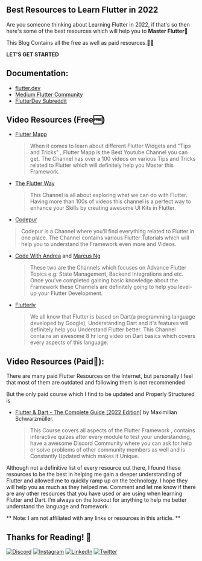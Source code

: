 ## Best Resources to Learn Flutter in 2022

Are you someone thinking about Learning Flutter in 2022, if that's so then here's some of  the best resources which will help you to **Master Flutter**🥳

This Blog Contains all the free as well as paid resources.🤘🔥

**LET'S GET STARTED**

## Documentation:
  

- [flutter.dev](https://flutter.dev/learn)
- [Medium Flutter Community](https://medium.com/flutter-community)
- [FlutterDev Subreddit](https://www.reddit.com/r/FlutterDev/)

## Video Resources (Free🆓)

- [Flutter Mapp](https://www.youtube.com/c/FlutterMapp)
  > When it comes to learn about different Flutter Widgets and "Tips and Tricks" , Flutter Mapp is the Best Youtube Channel you can get. The Channel has over a 100 videos on various Tips and Tricks related to Flutter which will definitely help you Master this Framework.

- [The Flutter Way](https://www.youtube.com/c/TheFlutterWay/)
  > This Channel is all about exploring what we can do with Flutter. Having more than 100s of videos this channel is  a perfect way to enhance your Skills by creating awesome UI Kits in Flutter.

-  [Codepur](https://www.youtube.com/channel/UCFTM1FGjZSkoSPDZgtbp7hA)
  > Codepur is a Channel where you'll find everything related to Flutter in one place. The Channel contains various Flutter Tutorials which will help you to understand the Framework even more and Videos.

- [Code With Andrea](https://www.youtube.com/c/CodeWithAndrea/) and [Marcus Ng](https://www.youtube.com/c/MarcusNg)
  > These two are the Channels which focuses on Advance Flutter Topics e.g: State Management, Backend Integrations and etc.
Once you've completed gaining basic knowledge about the Framework these Channels are definitely going to help you level-up your Flutter Development.

- [Flutterly](https://www.youtube.com/c/Flutterly)
  > We all know that Flutter is based on Dart(a programming language developed by Google), Understanding Dart and it's features will definitely help you Understand Flutter better. This Channel contains an awesome 8 hr long video on Dart basics which covers every aspects of this language.


## Video Resources (Paid🚀):

There are many paid Flutter Resources on the Internet, but personally I feel that most of them are outdated and following them is not recommended

But the only paid course which I find to be updated and Properly Structured is

- [Flutter & Dart - The Complete Guide [2022 Edition]](https://www.udemy.com/course/learn-flutter-dart-to-build-ios-android-apps/) by Maximilian Schwarzmüller.
  > This Course covers all aspects of the Flutter Framework , contains interactive quizes after every module to test your understanding, have a awesome Discord Community where you can ask for help or solve problems of other community members as well and is Constantly Updated which makes it Unique.


Although not a definitive list of every resource out there, I found these resources to be the best in helping me gain a deeper understanding of Flutter and allowed me to quickly ramp up on the technology. I hope they will help you as much as they helped me. Comment and let me know if there are any other resources that you have used or are using when learning Flutter and Dart. I’m always on the lookout for anything to help me better understand the language and framework.

** Note: I am not affiliated with any links or resources in this article. **

## Thanks for Reading! 🙏
[![Discord](https://img.shields.io/badge/Discord-%237289DA.svg?logo=discord&logoColor=white)](https://discord.gg/Wza9JVnWXn) [![Instagram](https://img.shields.io/badge/Instagram-%23E4405F.svg?logo=Instagram&logoColor=white)](https://instagram.com/infamousdotexe) [![LinkedIn](https://img.shields.io/badge/LinkedIn-%230077B5.svg?logo=linkedin&logoColor=white)](https://linkedin.com/in/deeprajbaidya) [![Twitter](https://img.shields.io/badge/Twitter-%231DA1F2.svg?logo=Twitter&logoColor=white)](https://twitter.com/deepraj022) 

